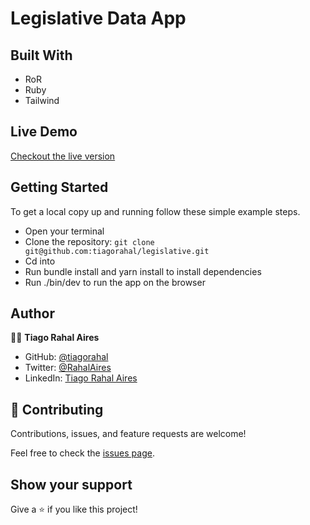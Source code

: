# Legislative Data App

## Built With

- RoR
- Ruby
- Tailwind

## Live Demo

[Checkout the live version]()

## Getting Started
To get a local copy up and running follow these simple example steps.
- Open your terminal
- Clone the repository: `git clone git@github.com:tiagorahal/legislative.git`
- Cd into 
- Run bundle install and yarn install to install dependencies
- Run ./bin/dev to run the app on the browser

## Author

👨‍💻 **Tiago Rahal Aires**

- GitHub: [@tiagorahal](https://github.com/tiagorahal)
- Twitter: [@RahalAires](https://twitter.com/RahalAires)
- LinkedIn: [Tiago Rahal Aires](https://linkedin.com/tiagorahal)

## 🤝 Contributing

Contributions, issues, and feature requests are welcome!

Feel free to check the [issues page](https://github.com/tiagorahal/covid-tracker/issues).

## Show your support

Give a ⭐️ if you like this project!
